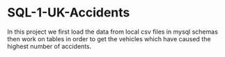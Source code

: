 # SQL-1-UK-Accidents
 In this project we first load the data from local csv files in mysql schemas then work on tables in order to get the vehicles which have caused the highest number of accidents.
